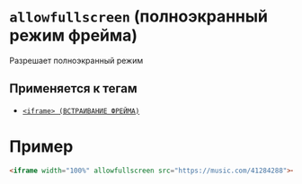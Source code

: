 # `allowfullscreen` (полноэкранный режим фрейма)

Разрешает полноэкранный режим

## Применяется к тегам

- [`<iframe> (ВСТРАИВАНИЕ ФРЕЙМА)`](<../TAGS MEDIA/iframe.md>)

# Пример

```html
<iframe width="100%" allowfullscreen src="https://music.com/41284288"></iframe>
```
